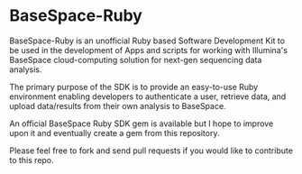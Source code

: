 # BaseSpace-Ruby

BaseSpace-Ruby is an unofficial Ruby based Software Development Kit to be used in the development of Apps and scripts for working with Illumina's BaseSpace cloud-computing solution for next-gen sequencing data analysis.

The primary purpose of the SDK is to provide an easy-to-use Ruby environment enabling developers to authenticate a user, retrieve data, and upload data/results from their own analysis to BaseSpace.

An official BaseSpace Ruby SDK gem is available but I hope to improve upon it and eventually create a gem from this repository.

Please feel free to fork and send pull requests if you would like to contribute to this repo.